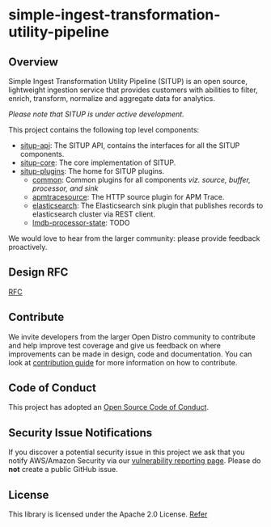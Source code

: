 # simple-ingest-transformation-utility-pipeline

## Overview

Simple Ingest Transformation Utility Pipeline (SITUP) is an open source, lightweight ingestion service that provides customers with abilities to filter, enrich, transform, normalize and aggregate data for analytics.

*Please note that SITUP is under active development.*

This project contains the following top level components:

* [situp-api](situp-api/): The SITUP API, contains the interfaces for all the SITUP components.
* [situp-core](situp-core/): The core implementation of SITUP.
* [situp-plugins](situp-plugins/): The home for SITUP plugins.
  * [common](situp-plugins/common): Common plugins for all components *viz. source, buffer, processor, and sink*
  * [apmtracesource](situp-plugins/apmtracesource/): The HTTP source plugin for APM Trace.
  * [elasticsearch](situp-plugins/elasticsearch/): The Elasticsearch sink plugin that publishes records to elasticsearch cluster via REST client.
  * [lmdb-processor-state](situp-plugins/lmdb-processor-state/): TODO

We would love to hear from the larger community: please provide feedback proactively.

## Design RFC
[RFC](docs/dev/trace-analytics-rfc.md)

## Contribute

We invite developers from the larger Open Distro community to contribute and help improve test coverage and give us feedback on where improvements can be made in design, code and documentation. You can look at  [contribution guide](CONTRIBUTING.md) for more information on how to contribute.

## Code of Conduct

This project has adopted an [Open Source Code of Conduct](CODE_OF_CONDUCT.md).

## Security Issue Notifications

If you discover a potential security issue in this project we ask that you notify AWS/Amazon Security via our [vulnerability reporting page](http://aws.amazon.com/security/vulnerability-reporting/). Please do **not** create a public GitHub issue.

## License

This library is licensed under the Apache 2.0 License. [Refer](LICENSE)
